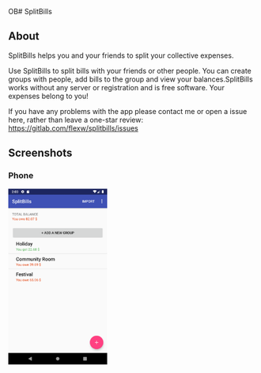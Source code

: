 OB# SplitBills

## About

SplitBills helps you and your friends to split your collective expenses.


Use SplitBills to split bills with your friends or other people. You can create groups with people, add bills to the group and view your balances.SplitBills works without any server or registration and is free software. Your expenses belong to you!

If you have any problems with the app please contact me or open a issue here, rather than leave a one-star review: https://gitlab.com/flexw/splitbills/issues

## Screenshots

### Phone

<img src="screenshots/phone/phone1.png" alt="drawing" width="200"/>
